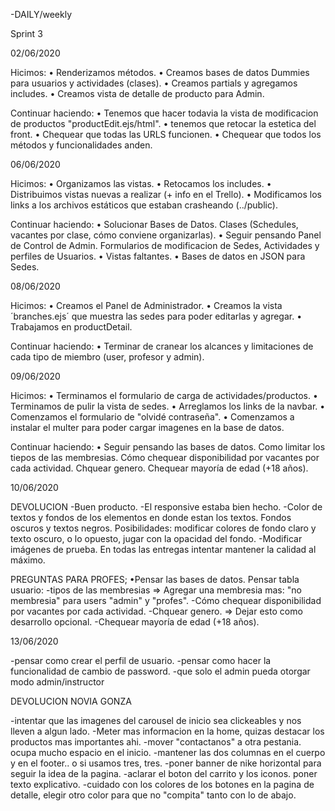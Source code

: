 -DAILY/weekly

Sprint 3

02/06/2020 

Hicimos:
    •   Renderizamos métodos.
    •   Creamos bases de datos Dummies para usuarios y actividades (clases).
    •   Creamos partials y agregamos includes.
    •   Creamos vista de detalle de producto para Admin.

Continuar haciendo:
    •   Tenemos que hacer todavia la vista de modificacion de productos "productEdit.ejs/html".
    •   tenemos que retocar la estetica del front.
    •   Chequear que todas las URLS funcionen.
    •   Chequear que todos los métodos y funcionalidades anden.

06/06/2020

Hicimos:
    • Organizamos las vistas.
    • Retocamos los includes.
    • Distribuimos vistas nuevas a realizar (+ info en el Trello).
    • Modificamos los links a los archivos estáticos que estaban crasheando (../public).

Continuar haciendo:
    • Solucionar Bases de Datos. Clases (Schedules, vacantes por clase, cómo conviene organizarlas).
    • Seguir pensando Panel de Control de Admin. Formularios de modificacion de Sedes, Actividades y perfiles de Usuarios.
    • Vistas faltantes.
    • Bases de datos en JSON para Sedes.

08/06/2020

Hicimos:
    • Creamos el Panel de Administrador.
    • Creamos la vista ´branches.ejs´ que muestra las sedes para poder editarlas y agregar.
    • Trabajamos en productDetail.
    
Continuar haciendo:
    • Terminar de cranear los alcances y limitaciones de cada tipo de miembro (user, profesor y admin).

09/06/2020

Hicimos:
    • Terminamos el formulario de carga de actividades/productos.
    • Terminamos de pulir la vista de sedes.
    • Arreglamos los links de la navbar.
    • Comenzamos el formulario de "olvidé contraseña".
    • Comenzamos a instalar el multer para poder cargar imagenes en la base de datos.
    
Continuar haciendo:
    • Seguir pensando las bases de datos. Como limitar los tiepos de las membresias. Cómo chequear disponibilidad por vacantes por cada actividad. Chquear genero. Chequear mayoría de edad (+18 años).

10/06/2020

DEVOLUCION 
-Buen producto.
-El responsive estaba bien hecho.
-Color de textos y fondos de los elementos en donde estan los textos. Fondos oscuros y textos negros. Posibilidades: modificar colores de fondo claro y texto oscuro, o lo opuesto, jugar con la opacidad del fondo. 
-Modificar imágenes de prueba. En todas las entregas intentar mantener la calidad al máximo.

PREGUNTAS PARA PROFES;
    •Pensar las bases de datos. Pensar tabla usuario:
    -tipos de las membresias => Agregar una membresia mas: "no membresia" para users "admin" y "profes".
    -Cómo chequear disponibilidad por vacantes por cada actividad. 
    -Chquear genero. => Dejar esto como desarrollo opcional. 
    -Chequear mayoría de edad (+18 años). 

13/06/2020

-pensar como crear el perfil de usuario.
-pensar como hacer la funcionalidad de cambio de password.
-que solo el admin pueda otorgar modo admin/instructor

DEVOLUCION NOVIA GONZA

-intentar que las imagenes del carousel de inicio sea clickeables y nos lleven a algun lado.
-Meter mas informacion en la home, quizas destacar los productos mas importantes ahi.
-mover "contactanos" a otra pestania. ocupa mucho espacio en el inicio.
-mantener las dos columnas en el cuerpo y en el footer.. o si usamos tres, tres.
-poner banner de nike horizontal para seguir la idea de la pagina.
-aclarar el boton del carrito y los iconos. poner texto explicativo.
-cuidado con los colores de los botones en la pagina de detalle, elegir otro color para que no "compita" tanto con lo de abajo.